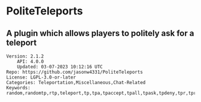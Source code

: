 # PoliteTeleports
## A plugin which allows players to politely ask for a teleport
```properties
Version: 2.1.2
    API: 4.0.0
    Updated: 03-07-2023 10:12:16 UTC
Repo: https://github.com/jasonw4331/PoliteTeleports
License: LGPL-3.0-or-later
Categories: Teleportation,Miscellaneous,Chat-Related
Keywords: random,randomtp,rtp,teleport,tp,tpa,tpaccept,tpall,tpask,tpdeny,tpr,tprandom
```